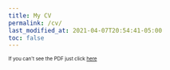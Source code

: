 ```yaml
---
title: My CV
permalink: /cv/
last_modified_at: 2021-04-07T20:54:41-05:00
toc: false
---
```


<p style="font-size:0.7em;">If you can't see the PDF just click <a href="/assets/documents/Enrique_Herreros_CV.pdf">here</a></p>
<p>
<object class="full" data="/assets/documents/Enrique_Herreros_CV.pdf" width="100%" height="200%" type='application/pdf'/>
</p>
